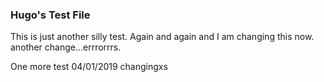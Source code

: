 ### Hugo's Test File

This is just another silly test. Again and again and I am changing this  now. another change...errrorrrs.


One more test 04/01/2019 changingxs
